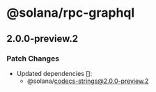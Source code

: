# @solana/rpc-graphql

## 2.0.0-preview.2

### Patch Changes

-   Updated dependencies []:
    -   @solana/codecs-strings@2.0.0-preview.2

